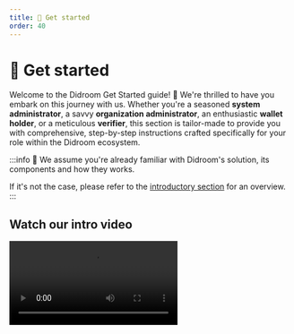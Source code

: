 ```yaml
---
title: 🏁 Get started
order: 40
---
```




# 🏁 Get started

Welcome to the Didroom Get Started guide! 🚀 We're thrilled to have you embark on this journey with us. Whether you're a seasoned **system administrator**, a savvy **organization administrator**, an enthusiastic **wallet holder**, or a meticulous **verifier**, this section is tailor-made to provide you with comprehensive, step-by-step instructions crafted specifically for your role within the Didroom ecosystem.

:::info 💜
We assume you're already familiar with Didroom's solution, its components and how they works.

If it's not the case, please refer to the [introductory section](/intro.html) for an overview.
:::

## Watch our intro video

<video controls="controls" src="./DIDroom-V3-setto.mp4" />



Below, you'll find detailed descriptions of each guide, carefully curated to empower you with the knowledge and tools you need to navigate the world of decentralized identity management 🔐




---

# Quick Intro



> [!CAUTION] System administrators
> For folks that wants to deploy and manage the infrastructure that powers Didroom.
>
> - [Setup an instance](/guides/4_sysadmin/setup)
> - [Self host the dashboard](/guides/4_sysadmin/setup_dashboard)
> - [Deploy microservices](/guides/4_sysadmin/deploy_microservices.md)

> [!IMPORTANT] Organization administrators
> For folks that wants to oversee the configuration and management of decentralized identity solutions within their organizations. Here you'll find instructions on how to use the Dashboard to configure settings, monitor your issuance flows, and access key functionalities.
>
> - [Setup a credential issuer](/guides/1_orgadmin/credential_issuer.md)
> - [Setup an authorization server](/guides/1_orgadmin/auth_server.md)
> - [Create issuance flows](/guides/1_orgadmin/issuance_flow.md)
> - [Create verification flows](/guides/404)
> - [Generate microservices from the dashboard](/guides/404)
> - [Add custom business logic for credential issuing](/guides/404)
> - [Add custom business logic for authorization](/guides/404)
> - [Create an organization](/guides/1_orgadmin/create.md)

> [!WARNING] Wallet holders
>
> For individuals that wants to use the Wallet Holder App to manage their decentralized identities and digital credentials securely. Here we walks you through the process of installing and using the Wallet Holder App to store, view, and share identity information with ease.
>
> - [Create an identity / keyring](/guides/2_wallet/1_register.md)
> - [Request a credential](/guides/2_wallet/3_get_credential.md)
> - [Present a credential](/guides/2_wallet/4_present_credential.md)
> - [Get part to an organization](/guides/2_wallet/2_join_org.md)
> - [Define preferences](/guides/2_wallet/5_preferences.md)

> [!TIP] Verifiers
>
> For individuals that wants to utilize the Verifier App to verify the authenticity and validity of decentralized identities and digital credentials. Here we outlines how to install and use the Verifier App to validate identity claims and ensure compliance with regulatory requirements.
>
> - [Get part of an organization](/guides/3_verifier/1_join_org.md)
> - [Select a verification flow](/guides/3_verifier/2_verification_flow.md)
> - [Verify a credential](/guides/3_verifier/3_verify.md)

<style>
:root {
    --vp-custom-block-font-size: 19px;
    .custom-block-title {
        font-size: 26px;
        padding-bottom: 8px;
    }
    .vp-doc ul {
        list-style: disclosure-closed;
    }
    .vp-doc ul li {
        padding-top: 2px;
    }
}
</style>
